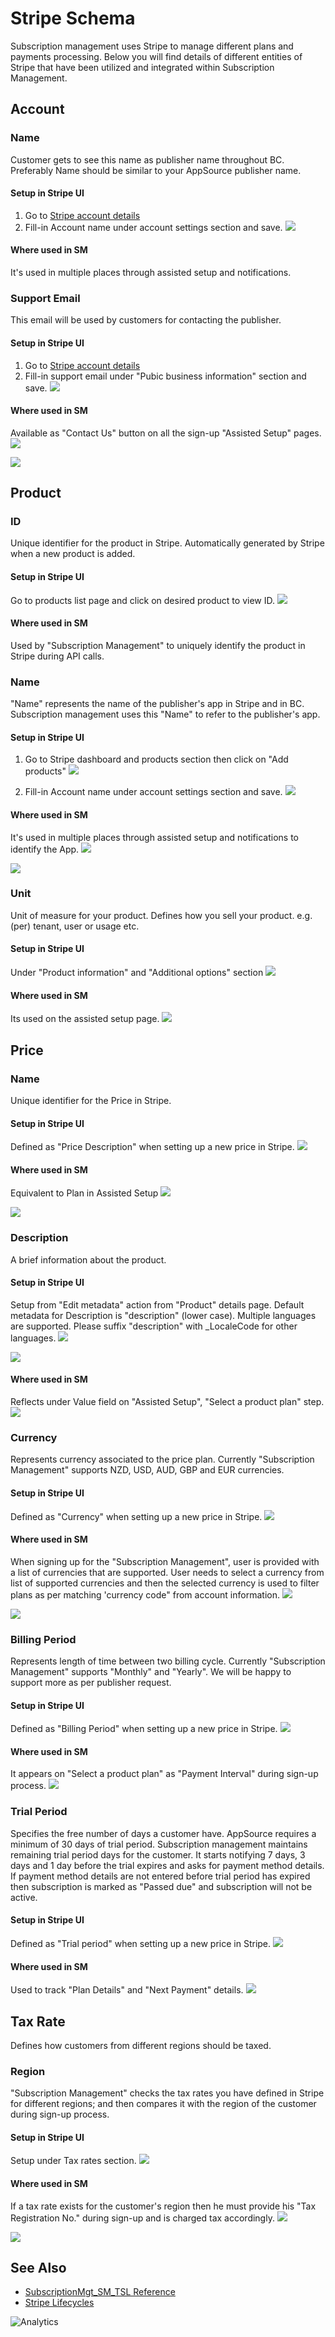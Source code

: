 # Stripe Schema
Subscription management uses Stripe to manage different plans and payments processing. Below you will find details of different entities of Stripe that have been utilized and integrated within Subscription Management.
## Account
### Name
Customer gets to see this name as publisher name throughout BC. Preferably Name should be similar to your AppSource publisher name.
#### Setup in Stripe UI
1. Go to [Stripe account details](https://dashboard.stripe.com/settings/account)
2. Fill-in Account name under account settings section and save.
![](../../assets/images/StripeSchema_AccountName.png)
#### Where used in SM
It's used in multiple places through assisted setup and notifications.
### Support Email
This email will be used by customers for contacting the publisher. 
#### Setup in Stripe UI
1. Go to [Stripe account details](https://dashboard.stripe.com/settings/account)
2. Fill-in support email under "Pubic business information" section and save.
![](../../assets/images/StripeSchema_SupportEmail.png)
#### Where used in SM
Available as "Contact Us" button on all the sign-up "Assisted Setup" pages. 
![](../../assets/images/StripeSchema_SupportEmail_ContactUs.png)

![](../../assets/images/StripeSchema_SupportEmail_Email.png)
## Product
### ID
Unique identifier for the product in Stripe. Automatically generated by Stripe when a new product is added.
#### Setup in Stripe UI
Go to products list page and click on desired product to view ID.
![](../../assets/images/StripeSchema_Product_ID_StripeUI.png)
#### Where used in SM
Used by "Subscription Management" to uniquely identify the product in Stripe during API calls.
### Name
"Name" represents the name of the publisher's app in Stripe and in BC. Subscription management uses this "Name" to refer to the publisher's app.
#### Setup in Stripe UI
1. Go to Stripe dashboard and products section then click on "Add products"
![](../../assets/images/StripeSchema_ProductName_SM_AddProducts.png)

2. Fill-in Account name under account settings section and save.
![](../../assets/images/StripeSchema_ProductName.png)
#### Where used in SM
It's used in multiple places through assisted setup and notifications to identify the App.
![](../../assets/images/StripeSchema_ProductName_SM1.png)

![](../../assets/images/StripeSchema_Product_Name_SM_Name.png)
### Unit
Unit of measure for your product. Defines how you sell your product. e.g. (per) tenant, user or usage etc.
#### Setup in Stripe UI
Under "Product information" and "Additional options" section
![](../../assets/images/StripeSchema_ProductUnit.png)
#### Where used in SM
Its used on the assisted setup page.
![](../../assets/images/StripeSchema_Product_Unit_SM.png)
## Price
### Name
Unique identifier for the Price in Stripe.
#### Setup in Stripe UI
Defined as "Price Description" when setting up a new price in Stripe.
![](../../assets/images/StripeSchema_Price_Name_StripeUI.png)
#### Where used in SM
Equivalent to Plan in Assisted Setup
![](../../assets/images/StripeSchema_Price_Name_StripeUI_ChoosePlan.png)

![](../../assets/images/StripeSchema_Price_Name_StripeUI_SelectPlan.png)
### Description
A brief information about the product. 
#### Setup in Stripe UI
Setup from "Edit metadata" action from "Product" details page. Default metadata for Description is "description" (lower case). Multiple languages are supported. Please suffix "description" with _LocaleCode for other languages.
![](../../assets/images/StripeSchema_Product_MetadataEdit_StripeUI.png)

![](../../assets/images/StripeSchema_Product_Description_StripeUI.png)

#### Where used in SM
Reflects under Value field on "Assisted Setup", "Select a product plan" step. 
![](../../assets/images/StripeSchema_Product_Description_SM.png)
### Currency
Represents currency associated to the price plan. Currently "Subscription Management" supports NZD, USD, AUD, GBP and EUR currencies.
#### Setup in Stripe UI
Defined as "Currency" when setting up a new price in Stripe.
![](../../assets/images/StripeSchema_Price_Currency_StripeUI.png)
#### Where used in SM
When signing up for the "Subscription Management", user is provided with a list of currencies that are supported. User needs to select a currency from list of supported currencies and then the selected currency is used to filter plans as per matching 'currency code" from account information.
![](../../assets/images/StripeSchema_Price_Currency_SM_Signup.png)

![](../../assets/images/StripeSchema_Price_Currency_SM_Filter.png)
### Billing Period
Represents length of time between two billing cycle. Currently "Subscription Management" supports "Monthly" and "Yearly". We will be happy to support more as per publisher request.
#### Setup in Stripe UI
Defined as "Billing Period" when setting up a new price in Stripe.
![](../../assets/images/StripeSchema_Product_BillingPeriod_StripeUI.png)
#### Where used in SM
It appears on "Select a product plan" as "Payment Interval" during sign-up process.
![](../../assets/images/StripeSchema_Product_BillingPeriod_SM.png)
### Trial Period
Specifies the free number of days a customer have. AppSource requires a minimum of 30 days of trial period. Subscription management maintains remaining trial period days for the customer. It starts notifying 7 days, 3 days and 1 day before the trial expires and asks for payment method details. If payment method details are not entered before trial period has expired then subscription is marked as "Passed due" and subscription will not be active.
#### Setup in Stripe UI
Defined as "Trial period" when setting up a new price in Stripe.
![](../../assets/images/StripeSchema_Product_TrialPeriod_StripeUI.png)
#### Where used in SM
Used to track "Plan Details" and "Next Payment" details.
![](../../assets/images/StripeSchema_Product_TrialPeriod_SM.png)
## Tax Rate
Defines how customers from different regions should be taxed.
### Region
"Subscription Management" checks the tax rates you have defined in Stripe for different regions; and then compares it with the region of the customer during sign-up process.
#### Setup in Stripe UI
Setup under Tax rates section.
![](../../assets/images/StripeSchema_TaxRate_StripeUI.png)
#### Where used in SM
If a tax rate exists for the customer's region then he must provide his "Tax Registration No." during sign-up and is charged tax accordingly.
![](../../assets/images/StripeSchema_TaxRate_UserRegion_SM.png)

![](../../assets/images/StripeSchema_TaxRate_SM.png)

## See Also
- [SubscriptionMgt_SM_TSL Reference](SubscriptionMgt.md)
- [Stripe Lifecycles](StripeLifecycles.md)

![Analytics](https://ga-beacon.appspot.com/G-P2LEDQJP25/smp/References/StripeSchema?pixel)